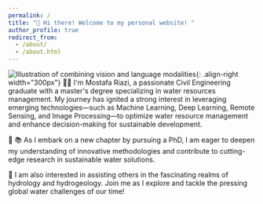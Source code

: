 ```yaml
---
permalink: /
title: "👋 Hi there! Welcome to my personal website! "
author_profile: true
redirect_from: 
  - /about/
  - /about.html
---
```

![Illustration of combining vision and language modalities](/images/20241128_075439.jpg.png){: .align-right width="300px"}
👨‍🎓 I'm Mostafa Riazi, a passionate Civil Engineering graduate with a master's degree specializing in water resources management. My journey has ignited a strong interest in leveraging emerging technologies—such as Machine Learning, Deep Learning, Remote Sensing, and Image Processing—to optimize water resource management and enhance decision-making for sustainable development. 

🔬 📚 As I embark on a new chapter by pursuing a PhD, I am eager to deepen my understanding of innovative methodologies and contribute to cutting-edge research in sustainable water solutions. 

🚀 I am also interested in assisting others in the fascinating realms of hydrology and hydrogeology. Join me as I explore and tackle the pressing global water challenges of our time!
